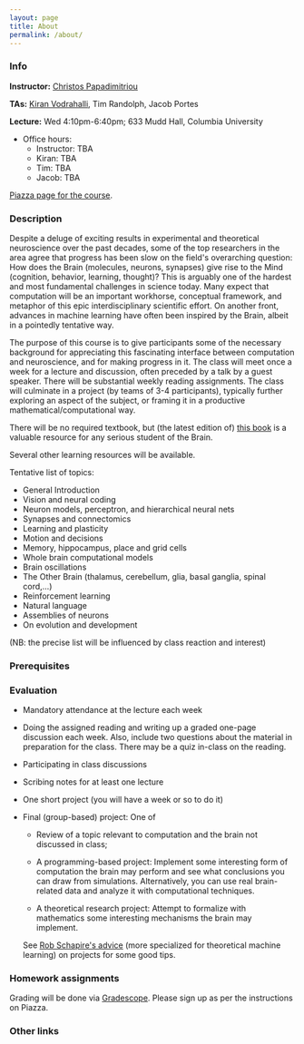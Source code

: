 ```yaml
---
layout: page
title: About
permalink: /about/
---
```


### Info 

**Instructor:**  [Christos Papadimitriou](https://people.eecs.berkeley.edu/~christos/)

**TAs:** [Kiran Vodrahalli](kiranvodrahalli.github.io), Tim Randolph, Jacob Portes

**Lecture:** Wed 4:10pm-6:40pm; 633 Mudd Hall, Columbia University

* Office hours:
    * Instructor: TBA
    * Kiran: TBA
    * Tim: TBA
    * Jacob: TBA

[Piazza page for the course](https://piazza.com/columbia/fall2018/comse6998_006_2018_3topicsincomputerscience/).


### Description

Despite a deluge of exciting results in experimental and theoretical neuroscience over the past decades, some of the top researchers in the area agree that progress has been slow on the field's overarching question:  How does the Brain (molecules, neurons, synapses) give rise to the Mind (cognition, behavior, learning, thought)?  This is arguably one of the hardest and most fundamental challenges in science today.  Many expect that computation will be an important workhorse, conceptual framework, and metaphor of this epic interdisciplinary scientific effort.  On another front, advances in machine learning have often been inspired by the Brain, albeit in a pointedly tentative way. 

The purpose of this course is to give participants some of the necessary background for appreciating this fascinating interface between computation and neuroscience, and for making progress in it.  The class will meet once a week for a lecture and discussion, often preceded by a talk by a guest speaker.  There will be substantial weekly reading assignments.  The class will culminate in a project (by teams of 3-4 participants), typically further exploring an aspect of the subject, or framing it in a productive mathematical/computational way.  

There will be no required textbook, but (the latest edition of) [this book](https://neurology.mhmedical.com/book.aspx?bookID=1049) is a valuable resource for any serious student of the Brain.

Several other learning resources will be available.

Tentative list of topics:

* General Introduction
* Vision and neural coding
* Neuron models, perceptron, and hierarchical neural nets
* Synapses and connectomics
* Learning and plasticity
* Motion and decisions
* Memory, hippocampus, place and grid cells
* Whole brain computational models
* Brain oscillations
* The Other Brain (thalamus, cerebellum, glia, basal ganglia, spinal cord,…)
* Reinforcement learning
* Natural language
* Assemblies of neurons
* On evolution and development
      
(NB: the precise list will be influenced by class reaction and interest)

### Prerequisites

### Evaluation

* Mandatory attendance at the lecture each week

* Doing the assigned reading and writing up a graded one-page discussion each week. Also, include two questions about the material in preparation for the class. There may be a quiz in-class on the reading.

* Participating in class discussions

* Scribing notes for at least one lecture

* One short project (you will have a week or so to do it)

* Final (group-based) project: One of 

   * Review of a topic relevant to computation and the brain not discussed in class; 

   * A programming-based project: Implement some interesting form of computation the brain may perform and see what conclusions you can draw from simulations. Alternatively, you can use real brain-related data and analyze it with computational techniques. 

   * A theoretical research project: Attempt to formalize with mathematics some interesting mechanisms the brain may implement. 

   See [Rob Schapire's advice](http://www.cs.princeton.edu/courses/archive/spring14/cos511/project.html) (more specialized for theoretical machine learning) on projects for some good tips.  

### Homework assignments

Grading will be done via [Gradescope](https://www.gradescope.com/). Please sign up as per the instructions on Piazza. 

### Other links

